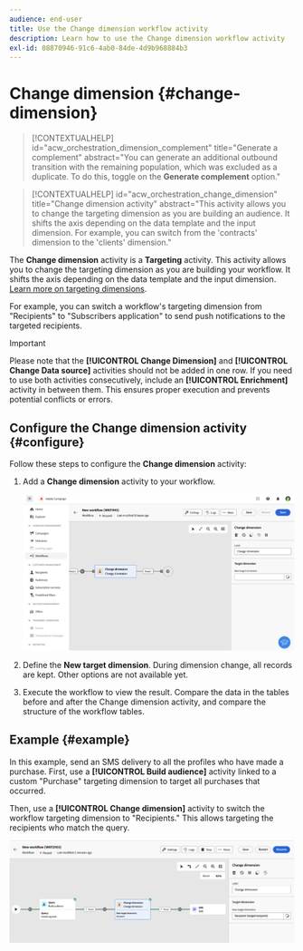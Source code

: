 ```yaml
---
audience: end-user
title: Use the Change dimension workflow activity
description: Learn how to use the Change dimension workflow activity
exl-id: 08870946-91c6-4ab0-84de-4d9b968884b3
---
```

# Change dimension {#change-dimension}

>[!CONTEXTUALHELP]
>id="acw_orchestration_dimension_complement"
>title="Generate a complement"
>abstract="You can generate an additional outbound transition with the remaining population, which was excluded as a duplicate. To do this, toggle on the **Generate complement** option."

>[!CONTEXTUALHELP]
>id="acw_orchestration_change_dimension"
>title="Change dimension activity"
>abstract="This activity allows you to change the targeting dimension as you are building an audience. It shifts the axis depending on the data template and the input dimension. For example, you can switch from the 'contracts' dimension to the 'clients' dimension."

The **Change dimension** activity is a **Targeting** activity. This activity allows you to change the targeting dimension as you are building your workflow. It shifts the axis depending on the data template and the input dimension. [Learn more on targeting dimensions](../../audience/about-recipients.md#targeting-dimensions).

For example, you can switch a workflow's targeting dimension from "Recipients" to "Subscribers application" to send push notifications to the targeted recipients.

>[!IMPORTANT]
>
>Please note that the **[!UICONTROL Change Dimension]** and **[!UICONTROL Change Data source]** activities should not be added in one row. If you need to use both activities consecutively, include an **[!UICONTROL Enrichment]** activity in between them. This ensures proper execution and prevents potential conflicts or errors.

## Configure the Change dimension activity {#configure}

Follow these steps to configure the **Change dimension** activity:

1. Add a **Change dimension** activity to your workflow.

   ![Screenshot showing the Change dimension activity added to a workflow](../assets/workflow-change-dimension.png)

1. Define the **New target dimension**. During dimension change, all records are kept. Other options are not available yet.

1. Execute the workflow to view the result. Compare the data in the tables before and after the Change dimension activity, and compare the structure of the workflow tables.

## Example {#example}

In this example, send an SMS delivery to all the profiles who have made a purchase. First, use a **[!UICONTROL Build audience]** activity linked to a custom "Purchase" targeting dimension to target all purchases that occurred.

Then, use a **[!UICONTROL Change dimension]** activity to switch the workflow targeting dimension to "Recipients." This allows targeting the recipients who match the query.

![Screenshot showing an example of the Change dimension activity used in a workflow](../assets/workflow-change-dimension-example.png)